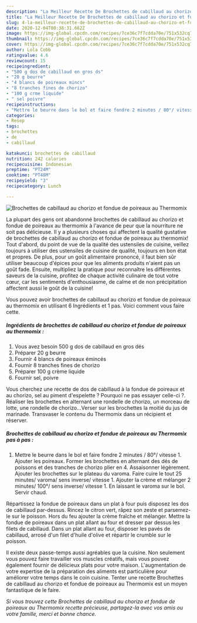 ```yaml
---
description: "La Meilleur Recette De Brochettes de cabillaud au chorizo et fondue de poireaux au Thermomix"
title: "La Meilleur Recette De Brochettes de cabillaud au chorizo et fondue de poireaux au Thermomix"
slug: 4-la-meilleur-recette-de-brochettes-de-cabillaud-au-chorizo-et-fondue-de-poireaux-au-thermomix
date: 2020-12-04T00:38:31.662Z
image: https://img-global.cpcdn.com/recipes/7ce36c7f7cdda70e/751x532cq70/brochettes-de-cabillaud-au-chorizo-et-fondue-de-poireaux-au-thermomix-photo-principale-de-la-recette.jpg
thumbnail: https://img-global.cpcdn.com/recipes/7ce36c7f7cdda70e/751x532cq70/brochettes-de-cabillaud-au-chorizo-et-fondue-de-poireaux-au-thermomix-photo-principale-de-la-recette.jpg
cover: https://img-global.cpcdn.com/recipes/7ce36c7f7cdda70e/751x532cq70/brochettes-de-cabillaud-au-chorizo-et-fondue-de-poireaux-au-thermomix-photo-principale-de-la-recette.jpg
author: Lola Cobb
ratingvalue: 4.6
reviewcount: 15
recipeingredient:
- "500 g dos de cabillaud en gros ds"
- "20 g beurre"
- "4 blancs de poireaux mincs"
- "8 tranches fines de chorizo"
- "100 g crme liquide"
- " sel poivre"
recipeinstructions:
- "Mettre le beurre dans le bol et faire fondre 2 minutes / 80°/ vitesse 1. Ajouter les poireaux. Former les brochettes en alternant des dés de poissons et des tranches de chorizo plier en 4. Assaisonner légèrement. Ajouter les brochettes sur le plateau du varoma. Faire cuire le tout 25 minutes/ varoma/ sens inverse/ vitesse 1. Ajouter la crème et mélanger 2 minutes/ 100°/ sens inverse/ vitesse 1. En laissant le varoma sur le bol. Servir chaud."
categories:
- Resep
tags:
- brochettes
- de
- cabillaud

katakunci: brochettes de cabillaud 
nutrition: 242 calories
recipecuisine: Indonesian
preptime: "PT24M"
cooktime: "PT48M"
recipeyield: "3"
recipecategory: Lunch

---
```



![Brochettes de cabillaud au chorizo et fondue de poireaux au Thermomix](https://img-global.cpcdn.com/recipes/7ce36c7f7cdda70e/751x532cq70/brochettes-de-cabillaud-au-chorizo-et-fondue-de-poireaux-au-thermomix-photo-principale-de-la-recette.jpg)

La plupart des gens ont abandonné brochettes de cabillaud au chorizo et fondue de poireaux au thermomix à l'avance de peur que la nourriture ne soit pas délicieuse. Il y a plusieurs choses qui affectent la qualité gustative de brochettes de cabillaud au chorizo et fondue de poireaux au thermomix! Tout d'abord, du point de vue de la qualité des ustensiles de cuisine, veillez toujours à utiliser des ustensiles de cuisine de qualité, toujours en bon état et propres. De plus, pour un goût alimentaire prononcé, il faut bien sûr utiliser beaucoup d'épices pour que les aliments produits n'aient pas un goût fade. Ensuite, multipliez la pratique pour reconnaître les différentes saveurs de la cuisine, profitez de chaque activité culinaire de tout votre cœur, car les sentiments d'enthousiasme, de calme et de non précipitation affectent aussi le goût de la cuisine!

<!--inarticleads1-->

Vous pouvez avoir brochettes de cabillaud au chorizo et fondue de poireaux au thermomix en utilisant 6 Ingrédients et 1 pas. Voici comment vous faire cette.

##### Ingrédients de brochettes de cabillaud au chorizo et fondue de poireaux au thermomix :

1. Vous avez besoin 500 g dos de cabillaud en gros dés
1. Préparer 20 g beurre
1. Fournir 4 blancs de poireaux émincés
1. Fournir 8 tranches fines de chorizo
1. Préparer 100 g crème liquide
1. Fournir  sel, poivre


Vous cherchez une recette de dos de cabillaud à la fondue de poireaux et au chorizo, sel au piment d&#39;espelette ? Pourquoi ne pas essayer celle-ci ?. Réaliser les brochettes en alternant une rondelle de chorizo, un morceau de lotte, une rondelle de chorizo…Verser sur les brochettes la moitié du jus de marinade. Transvaser le contenu du Thermomix dans un récipient et réserver. 

<!--inarticleads2-->

##### Brochettes de cabillaud au chorizo et fondue de poireaux au Thermomix pas à pas :

1. Mettre le beurre dans le bol et faire fondre 2 minutes / 80°/ vitesse 1. Ajouter les poireaux. Former les brochettes en alternant des dés de poissons et des tranches de chorizo plier en 4. Assaisonner légèrement. Ajouter les brochettes sur le plateau du varoma. Faire cuire le tout 25 minutes/ varoma/ sens inverse/ vitesse 1. Ajouter la crème et mélanger 2 minutes/ 100°/ sens inverse/ vitesse 1. En laissant le varoma sur le bol. Servir chaud.


Répartissez la fondue de poireaux dans un plat à four puis disposez les dos de cabillaud par-dessus. Rincez le citron vert, râpez son zeste et parsemez-le sur le poisson. Hors du feu ajouter la crème fraîche et mélanger. Mettre la fondue de poireaux dans un plat allant au four et dresser par dessus les filets de cabillaud. Dans un plat allant au four, disposer les pavés de cabillaud, arrosé d&#39;un filet d&#39;huile d&#39;olive et répartir le crumble sur le poisson. 

<!--inarticleads1-->

<p>
Il existe deux passe-temps aussi agréables que la cuisine. Non seulement vous pouvez faire travailler vos muscles créatifs, mais vous pouvez également fournir de délicieux plats pour votre maison. L'augmentation de votre expertise de la préparation des aliments est particulière pour améliorer votre temps dans le coin cuisine. Tenter une recette Brochettes de cabillaud au chorizo et fondue de poireaux au Thermomix est un moyen fantastique de le faire.
</p>

<p>
<i>Si vous trouvez cette Brochettes de cabillaud au chorizo et fondue de poireaux au Thermomix recette précieuse, partagez-la avec vos amis ou votre famille, merci et bonne chance.</i>
</p>
